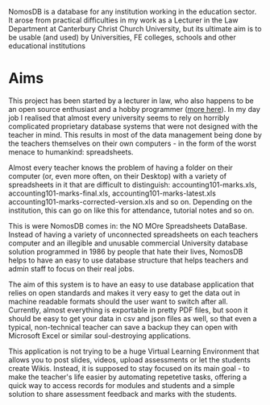 NomosDB is a database for any institution working in the education sector. It arose from practical difficulties in my work as a Lecturer in the Law Department at Canterbury Christ Church University, but its ultimate aim is to be usable (and used) by Universities, FE colleges, schools and other educational institutions

# Aims

This project has been started by a lecturer in law, who also happens to be an open source enthusiast and a hobby programmer ([more here](http://www.tobiaskliem.de)). In my day job I realised that almost every university seems to rely on horribly complicated proprietary database systems that were not designed with the teacher in mind. This results in most of the data management being done by the teachers themselves on their own computers - in the form of the worst menace to humankind: spreadsheets.

Almost every teacher knows the problem of having a folder on their computer (or, even more often, on their Desktop) with a variety of spreadsheets in it that are difficult to distinguish: accounting101-marks.xls, accounting101-marks-final.xls, accounting101-marks-latest.xls accounting101-marks-corrected-version.xls and so on. Depending on the institution, this can go on like this for attendance, tutorial notes and so on.

This is were NomosDB comes in: the NO MOre Spreadsheets DataBase. Instead of having a variety of unconnected spreadsheets on each teachers computer and an illegible and unusable commercial University database solution programmed in 1986 by people that hate their lives, NomosDB helps to have an easy to use database structure that helps teachers and admin staff to focus on their real jobs.

The aim of this system is to have an easy to use database application that relies on open standards and makes it very easy to get the data out in machine readable formats should the user want to switch after all. Currently, almost everything is exportable in pretty PDF files, but soon it should be easy to get your data in csv and json files as well, so that even a typical, non-technical teacher can save a backup they can open with Microsoft Excel or similar soul-destroying applications.

This application is not trying to be a huge Virtual Learning Environment that allows you to post slides, videos, upload assessments or let the students create Wikis. Instead, it is supposed to stay focused on its main goal - to make the teacher's life easier by automating repetetive tasks, offering a quick way to access records for modules and students and a simple solution to share assessment feedback and marks with the students.

<!---
# Installation

The database is based on [Django](http://www.djangoproject.org), a very versatile webframework based on Python. You will need the following dependencies:

* Python (version 3.x) and the Python-markdown package (available in most Linux distributions)
* [Django](http://www.djangoproject.org)
* Apache (or any other webserver you want to use, but I haven't tested with anything else)
* SQLite or any other database that works with Django, in case you want to use anything else, you need to adapt `nomosdb/settings.py`
* [Reportlab](http://www.reportlab.com/software/opensource/) for generating PDF files

Once you have all of that, get the repository, set up your initial database with `python manage.py syncdb`, create a superuser during that process if you want to, and you are ready to go. You can start the testserver with `python manage.py runserver`, and you can access the website itself over `localhost:8000` and the Django admin interface over `localhost:8000/admin`.

By default, there already is a superuser set up, and you can access both the website itself and the admin interface with the username `admin` and the password `admin`. Don't forget to change the password or delete that user later!

If you want to use this in production, you will need to run `python manage.py collectstatic`, and to set up your webserver to display the website and to deliver the static files (CSS, Javascript, pictures etc). There are loads of guides on how to do configure whichever webserver you want to use with Django ([for example this one for Apache](https://docs.djangoproject.com/en/1.5/howto/deployment/wsgi/modwsgi/)).

This project is still a work in progress, so if you want to use it for production, make sure you have lots of backups...

# Outstanding Tasks

* TESTS, TESTS, TESTS!
* making the application easier to adapt for other institutions and programmes
* making sure the templates are mobile responsive, so that the application can be used on phones
* exporting data into machine-readable formats: csv, json, etc
* clean up my potentially awful (hobby programmer) coding style, ask me to add comments where you don't understand the functions etc

If you find any problems or bugs, or if you have any questions, use the issues form here or contact me at [tobi@tobiaskliem.de](mailto:tobi@tobiaskliem.de).

--->
